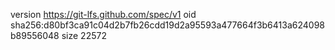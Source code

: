 version https://git-lfs.github.com/spec/v1
oid sha256:d80bf3ca91c04d2b7fb26cdd19d2a95593a477664f3b6413a624098b89556048
size 22572
